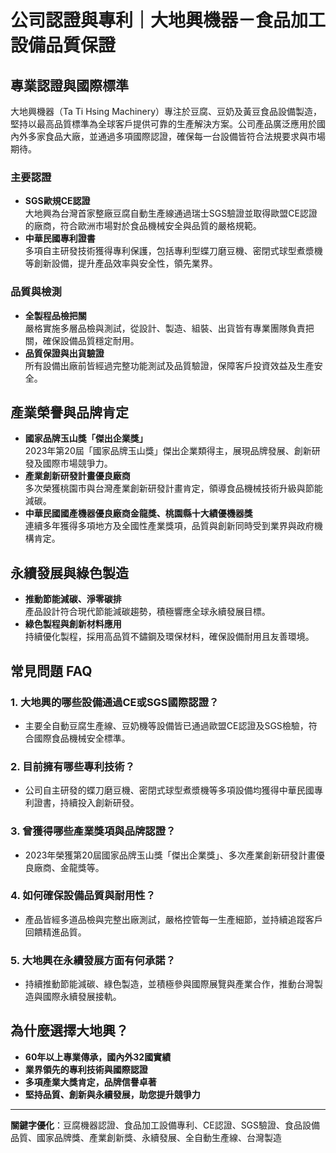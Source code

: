 # 公司認證與專利｜大地興機器－食品加工設備品質保證

## 專業認證與國際標準

大地興機器（Ta Ti Hsing Machinery）專注於豆腐、豆奶及黃豆食品設備製造，堅持以最高品質標準為全球客戶提供可靠的生產解決方案。公司產品廣泛應用於國內外多家食品大廠，並通過多項國際認證，確保每一台設備皆符合法規要求與市場期待。

### 主要認證

- **SGS歐規CE認證**  
  大地興為台灣首家整廠豆腐自動生產線通過瑞士SGS驗證並取得歐盟CE認證的廠商，符合歐洲市場對於食品機械安全與品質的嚴格規範。
- **中華民國專利證書**  
  多項自主研發技術獲得專利保護，包括專利型蝶刀磨豆機、密閉式球型煮漿機等創新設備，提升產品效率與安全性，領先業界。

### 品質與檢測

- **全製程品檢把關**  
  嚴格實施多層品檢與測試，從設計、製造、組裝、出貨皆有專業團隊負責把關，確保設備品質穩定耐用。
- **品質保證與出貨驗證**  
  所有設備出廠前皆經過完整功能測試及品質驗證，保障客戶投資效益及生產安全。

## 產業榮譽與品牌肯定

- **國家品牌玉山獎「傑出企業獎」**  
  2023年第20屆「國家品牌玉山獎」傑出企業類得主，展現品牌發展、創新研發及國際市場競爭力。
- **產業創新研發計畫優良廠商**  
  多次榮獲桃園市與台灣產業創新研發計畫肯定，領導食品機械技術升級與節能減碳。
- **中華民國國產機器優良廠商金龍獎、桃園縣十大績優機器獎**  
  連續多年獲得多項地方及全國性產業獎項，品質與創新同時受到業界與政府機構肯定。

## 永續發展與綠色製造

- **推動節能減碳、淨零碳排**  
  產品設計符合現代節能減碳趨勢，積極響應全球永續發展目標。
- **綠色製程與創新材料應用**  
  持續優化製程，採用高品質不鏽鋼及環保材料，確保設備耐用且友善環境。

## 常見問題 FAQ

### 1. 大地興的哪些設備通過CE或SGS國際認證？
- 主要全自動豆腐生產線、豆奶機等設備皆已通過歐盟CE認證及SGS檢驗，符合國際食品機械安全標準。

### 2. 目前擁有哪些專利技術？
- 公司自主研發的蝶刀磨豆機、密閉式球型煮漿機等多項設備均獲得中華民國專利證書，持續投入創新研發。

### 3. 曾獲得哪些產業獎項與品牌認證？
- 2023年榮獲第20屆國家品牌玉山獎「傑出企業獎」、多次產業創新研發計畫優良廠商、金龍獎等。

### 4. 如何確保設備品質與耐用性？
- 產品皆經多道品檢與完整出廠測試，嚴格控管每一生產細節，並持續追蹤客戶回饋精進品質。

### 5. 大地興在永續發展方面有何承諾？
- 持續推動節能減碳、綠色製造，並積極參與國際展覽與產業合作，推動台灣製造與國際永續發展接軌。

## 為什麼選擇大地興？

- **60年以上專業傳承，國內外32國實績**
- **業界領先的專利技術與國際認證**
- **多項產業大獎肯定，品牌信譽卓著**
- **堅持品質、創新與永續發展，助您提升競爭力**

---

**關鍵字優化**：豆腐機器認證、食品加工設備專利、CE認證、SGS驗證、食品設備品質、國家品牌獎、產業創新獎、永續發展、全自動生產線、台灣製造
